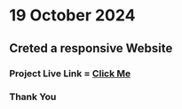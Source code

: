 <h1>19 October 2024</h1>
<h2>Creted a responsive Website </h2>
<h3> Project Live Link = <a href="https://mdtanvircse572.github.io/G3-Architect-Website/">Click Me</a></h3>
<h3>Thank You</h3>
